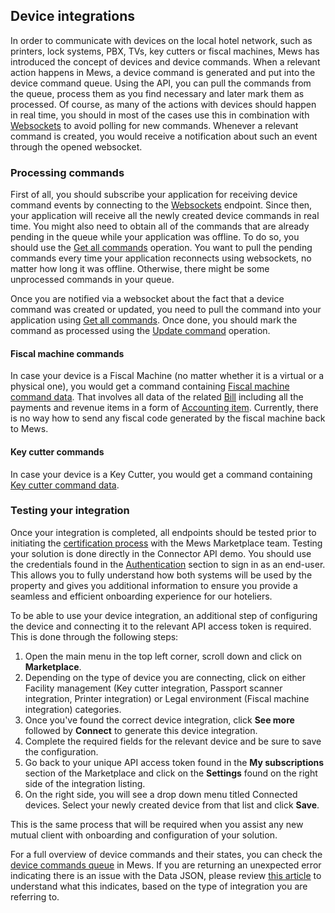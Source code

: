 ## Device integrations

In order to communicate with devices on the local hotel network, such as printers, lock systems, PBX, TVs, key cutters or fiscal machines, Mews has introduced the concept of devices and device commands. When a relevant action happens in Mews, a device command is generated and put into the device command queue. Using the API, you can pull the commands from the queue, process them as you find necessary and later mark them as processed. Of course, as many of the actions with devices should happen in real time, you should in most of the cases use this in combination with [Websockets](../websockets.md) to avoid polling for new commands. Whenever a relevant command is created, you would receive a notification about such an event through the opened websocket.

### Processing commands

First of all, you should subscribe your application for receiving device command events by connecting to the [Websockets](../websockets.md) endpoint. Since then, your application will receive all the newly created device commands in real time. You might also need to obtain all of the commands that are already pending in the queue while your application was offline. To do so, you should use the [Get all commands](../operations/integrations.md#get-all-commands) operation. You want to pull the pending commands every time your application reconnects using websockets, no matter how long it was offline. Otherwise, there might be some unprocessed commands in your queue.

Once you are notified via a websocket about the fact that a device command was created or updated, you need to pull the command into your application using [Get all commands](../operations/integrations.md#get-all-commands). Once done, you should mark the command as processed using the [Update command](../operations/integrations.md#update-command) operation.

#### Fiscal machine commands

In case your device is a Fiscal Machine \(no matter whether it is a virtual or a physical one\), you would get a command containing [Fiscal machine command data](../operations/integrations.md#fiscal-machine-command-data). That involves all data of the related [Bill](../operations/finance.md#bill) including all the payments and revenue items in a form of [Accounting item](../operations/finance.md#accounting-item). Currently, there is no way how to send any fiscal code generated by the fiscal machine back to Mews.

#### Key cutter commands

In case your device is a Key Cutter, you would get a command containing [Key cutter command data](../operations/integrations.md#key-cutter-command-data).

### Testing your integration

Once your integration is completed, all endpoints should be tested prior to initiating the [certification process](https://intercom.help/mews-systems/en/articles/4497819-connector-api-certification-what-to-expect) with the Mews Marketplace team. Testing your solution is done directly in the Connector API demo. You should use the credentials found in the [Authentication](../guidelines.md#authentication) section to sign in as an end-user. This allows you to fully understand how both systems will be used by the property and gives you additional information to ensure you provide a seamless and efficient onboarding experience for our hoteliers.

To be able to use your device integration, an additional step of configuring the device and connecting it to the relevant API access token is required. This is done through the following steps:

1. Open the main menu in the top left corner, scroll down and click on **Marketplace**.
2. Depending on the type of device you are connecting, click on either Facility management (Key cutter integration, Passport scanner integration, Printer integration) or Legal environment (Fiscal machine integration) categories.
3. Once you've found the correct device integration, click **See more** followed by **Connect** to generate this device integration.
4. Complete the required fields for the relevant device and be sure to save the configuration.
5. Go back to your unique API access token found in the **My subscriptions** section of the Marketplace and click on the **Settings** found on the right side of the integration listing.
6. On the right side, you will see a drop down menu titled Connected devices. Select your newly created device from that list and click **Save**.

This is the same process that will be required when you assist any new mutual client with onboarding and configuration of your solution.

For a full overview of device commands and their states, you can check the [device commands queue](https://intercom.help/mews-systems/en/articles/4245952-device-commands-queue) in Mews. If you are returning an unexpected error indicating there is an issue with the Data JSON, please review [this article](https://intercom.help/mews-systems/en/articles/4394724-data-json-incorrect-or-unsupported-device) to understand what this indicates, based on the type of integration you are referring to.
